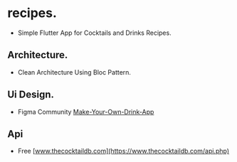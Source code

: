 # recipes.
- Simple Flutter App for Cocktails and Drinks Recipes.

## Architecture.
- Clean Architecture Using Bloc Pattern.

## Ui Design.
- Figma Community  [Make-Your-Own-Drink-App](https://www.figma.com/file/wWyRmaSDRSEFx8GqX36O2Y/Make-Your-Own-Drink-App-(Community)?type=design&node-id=2-2&mode=design&t=PTWXrra3sUQWvDbv-0)

## Api
- Free  [www.thecocktaildb.com](https://www.thecocktaildb.com/api.php)
